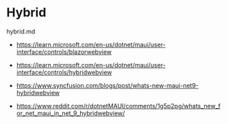 # Hybrid

hybrid.md


*   https://learn.microsoft.com/en-us/dotnet/maui/user-interface/controls/blazorwebview

*   https://learn.microsoft.com/en-us/dotnet/maui/user-interface/controls/hybridwebview

*   https://www.syncfusion.com/blogs/post/whats-new-maui-net9-hybridwebview

*   https://www.reddit.com/r/dotnetMAUI/comments/1g5p2pg/whats_new_for_net_maui_in_net_9_hybridwebview/
